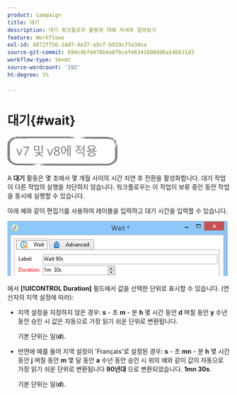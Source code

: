 ```yaml
---
product: campaign
title: 대기
description: 대기 워크플로우 활동에 대해 자세히 알아보기
feature: Workflows
exl-id: 4872f756-14d7-4e37-a9cf-b929c77e34ca
source-git-commit: b94c4bfd478b4a8fbcefe6341608dd6a14bb31d3
workflow-type: tm+mt
source-wordcount: '192'
ht-degree: 1%

---
```


# 대기{#wait}

![](../../assets/common.svg)

A **대기** 활동은 몇 초에서 몇 개월 사이의 시간 지연 후 전환을 활성화합니다. 대기 작업이 다른 작업의 실행을 차단하지 않습니다. 워크플로우는 이 작업이 보류 중인 동안 작업을 동시에 실행할 수 있습니다.

아래 예와 같이 편집기를 사용하여 레이블을 입력하고 대기 시간을 입력할 수 있습니다.

![](assets/edit_wait.png)

에서 **[!UICONTROL Duration]** 필드에서 값을 선택한 단위로 표시할 수 있습니다. (연산자의 지역 설정에 따라):

* 지역 설정을 지정하지 않은 경우: **s** - 초 **m** - 분 **h** 몇 시간 동안 **d** 며칠 동안 **y** 수년 동안 승인 시 값은 자동으로 가장 읽기 쉬운 단위로 변환됩니다.

   기본 단위는 일(**d**).

* 반면에 예를 들어 지역 설정이 &#39;Français&#39;로 설정된 경우: **s** - 초 **mn** - 분 **h** 몇 시간 동안 **j** 며칠 동안 **m** 몇 달 동안 **a** 수년 동안 승인 시 위의 예와 같이 값이 자동으로 가장 읽기 쉬운 단위로 변환됩니다 **90년대** 으로 변환되었습니다. **1mn 30s**.

   기본 단위는 일(**d**).

